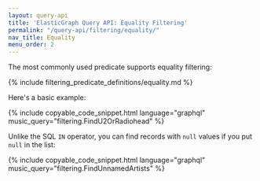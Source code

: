 ```yaml
---
layout: query-api
title: 'ElasticGraph Query API: Equality Filtering'
permalink: "/query-api/filtering/equality/"
nav_title: Equality
menu_order: 2
---
```

The most commonly used predicate supports equality filtering:

{% include filtering_predicate_definitions/equality.md %}

Here's a basic example:

{% include copyable_code_snippet.html language="graphql" music_query="filtering.FindU2OrRadiohead" %}

Unlike the SQL `IN` operator, you can find records with `null` values if you put `null` in the list:

{% include copyable_code_snippet.html language="graphql" music_query="filtering.FindUnnamedArtists" %}
